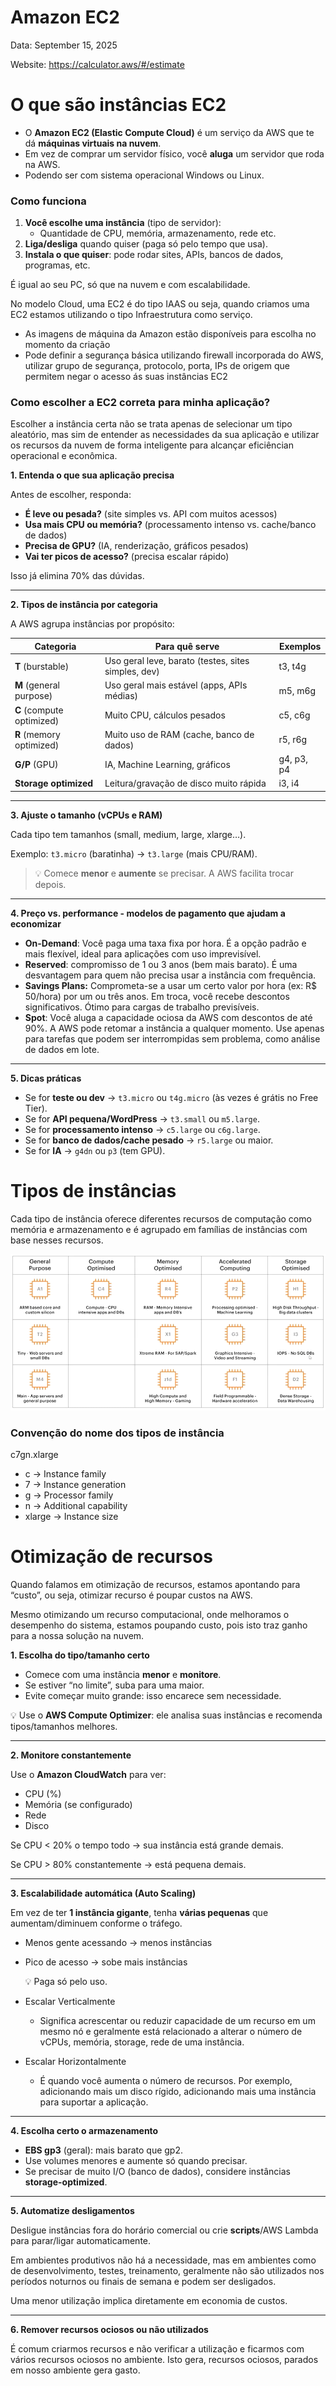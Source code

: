 # Amazon EC2

Data: September 15, 2025

Website: https://calculator.aws/#/estimate

# O que são instâncias EC2

- O **Amazon EC2 (Elastic Compute Cloud)** é um serviço da AWS que te dá **máquinas virtuais na nuvem**.
- Em vez de comprar um servidor físico, você **aluga** um servidor que roda na AWS.
- Podendo ser com sistema operacional Windows ou Linux.

### Como funciona

1. **Você escolhe uma instância** (tipo de servidor):
    - Quantidade de CPU, memória, armazenamento, rede etc.
2. **Liga/desliga** quando quiser (paga só pelo tempo que usa).
3. **Instala o que quiser**: pode rodar sites, APIs, bancos de dados, programas, etc.

É igual ao seu PC, só que na nuvem e com escalabilidade.

No modelo Cloud, uma EC2 é do tipo IAAS ou seja, quando criamos uma EC2 estamos utilizando o tipo Infraestrutura como serviço.

- As imagens de máquina da Amazon estão disponíveis para escolha no momento da criação
- Pode definir a segurança básica utilizando firewall incorporada do AWS, utilizar grupo de segurança, protocolo, porta, IPs de origem que permitem negar o acesso ás suas instâncias EC2

### Como escolher a EC2 correta para minha aplicação?

Escolher a instância certa não se trata apenas de selecionar um tipo aleatório, mas sim de entender as necessidades da sua aplicação e utilizar os recursos da nuvem de forma inteligente para alcançar eficiêncian operacional e econômica.

**1.  Entenda o que sua aplicação precisa**

Antes de escolher, responda:

- **É leve ou pesada?** (site simples vs. API com muitos acessos)
- **Usa mais CPU ou memória?** (processamento intenso vs. cache/banco de dados)
- **Precisa de GPU?** (IA, renderização, gráficos pesados)
- **Vai ter picos de acesso?** (precisa escalar rápido)

Isso já elimina 70% das dúvidas.

---

**2. Tipos de instância por categoria**

A AWS agrupa instâncias por propósito:

| Categoria | Para quê serve | Exemplos |
| --- | --- | --- |
| **T** (burstable) | Uso geral leve, barato (testes, sites simples, dev) | t3, t4g |
| **M** (general purpose) | Uso geral mais estável (apps, APIs médias) | m5, m6g |
| **C** (compute optimized) | Muito CPU, cálculos pesados | c5, c6g |
| **R** (memory optimized) | Muito uso de RAM (cache, banco de dados) | r5, r6g |
| **G/P** (GPU) | IA, Machine Learning, gráficos | g4, p3, p4 |
| **Storage optimized** | Leitura/gravação de disco muito rápida | i3, i4 |

---

**3. Ajuste o tamanho (vCPUs e RAM)**

Cada tipo tem tamanhos (small, medium, large, xlarge…).

Exemplo: `t3.micro` (baratinha) → `t3.large` (mais CPU/RAM).

>💡 Comece **menor** e **aumente** se precisar. A AWS facilita trocar depois.

---

**4. Preço vs. performance - modelos de pagamento que ajudam a economizar**

- **On-Demand**: Você paga uma taxa fixa por hora. É a opção padrão e mais flexível, ideal para aplicações com uso imprevisível.
- **Reserved**: compromisso de 1 ou 3 anos (bem mais barato). É uma desvantagem para quem não precisa usar a instância com frequência.
- **Savings Plans:** Comprometa-se a usar um certo valor por hora (ex: R$ 50/hora) por um ou três anos. Em troca, você recebe descontos significativos. Ótimo para cargas de trabalho previsíveis.
- **Spot**: Você aluga a capacidade ociosa da AWS com descontos de até 90%. A AWS pode retomar a instância a qualquer momento. Use apenas para tarefas que podem ser interrompidas sem problema, como análise de dados em lote.

---

**5. Dicas práticas**

- Se for **teste ou dev** → `t3.micro` ou `t4g.micro` (às vezes é grátis no Free Tier).
- Se for **API pequena/WordPress** → `t3.small` ou `m5.large`.
- Se for **processamento intenso** → `c5.large` ou `c6g.large`.
- Se for **banco de dados/cache pesado** → `r5.large` ou maior.
- Se for **IA** → `g4dn` ou `p3` (tem GPU).

# Tipos de instâncias

Cada tipo de instância oferece diferentes recursos de computação como memória e armazenamento e é agrupado em famílias de instâncias com base nesses recursos.

![image.png](image.png)

### Convenção do nome dos tipos de instância

c7gn.xlarge

- c → Instance family
- 7 → Instance generation
- g → Processor family
- n → Additional capability
- xlarge → Instance size

# Otimização de recursos

Quando falamos em otimização de recursos, estamos apontando para “custo”, ou seja, otimizar recurso é poupar custos na AWS.

Mesmo otimizando um recurso computacional, onde melhoramos o desempenho do sistema, estamos poupando custo, pois isto traz ganho para a nossa solução na nuvem.

**1. Escolha do tipo/tamanho certo**

- Comece com uma instância **menor** e **monitore**.
- Se estiver “no limite”, suba para uma maior.
- Evite começar muito grande: isso encarece sem necessidade.

💡 Use o **AWS Compute Optimizer**: ele analisa suas instâncias e recomenda tipos/tamanhos melhores.

---

**2. Monitore constantemente**

Use o **Amazon CloudWatch** para ver:

- CPU (%)
- Memória (se configurado)
- Rede
- Disco

Se CPU < 20% o tempo todo → sua instância está grande demais.

Se CPU > 80% constantemente → está pequena demais.

---

**3. Escalabilidade automática (Auto Scaling)**

Em vez de ter **1 instância gigante**, tenha **várias pequenas** que aumentam/diminuem conforme o tráfego.

- Menos gente acessando → menos instâncias
- Pico de acesso → sobe mais instâncias
    
    💡 Paga só pelo uso.
    
- Escalar Verticalmente
    - Significa acrescentar ou reduzir capacidade de um recurso em um mesmo nó e geralmente está relacionado a alterar o número de vCPUs, memória, storage, rede de uma instância.
- Escalar Horizontalmente
    - É quando você aumenta o número de recursos. Por exemplo, adicionando mais um disco rígido, adicionando mais uma instância para suportar a aplicação.

---

**4. Escolha certo o armazenamento**

- **EBS gp3** (geral): mais barato que gp2.
- Use volumes menores e aumente só quando precisar.
- Se precisar de muito I/O (banco de dados), considere instâncias **storage-optimized**.

---

**5. Automatize desligamentos**

Desligue instâncias fora do horário comercial ou crie **scripts**/AWS Lambda para parar/ligar automaticamente.

Em ambientes produtivos não há a necessidade, mas em ambientes como de desenvolvimento, testes, treinamento, geralmente não são utilizados nos períodos noturnos ou finais de semana e podem ser desligados.

Uma menor utilização implica diretamente em economia de custos.

---

**6. Remover recursos ociosos ou não utilizados**

É comum criarmos recursos e não verificar a utilização e ficarmos com vários recursos ociosos no ambiente. Isto gera, recursos ociosos, parados em nosso ambiente gera gasto.